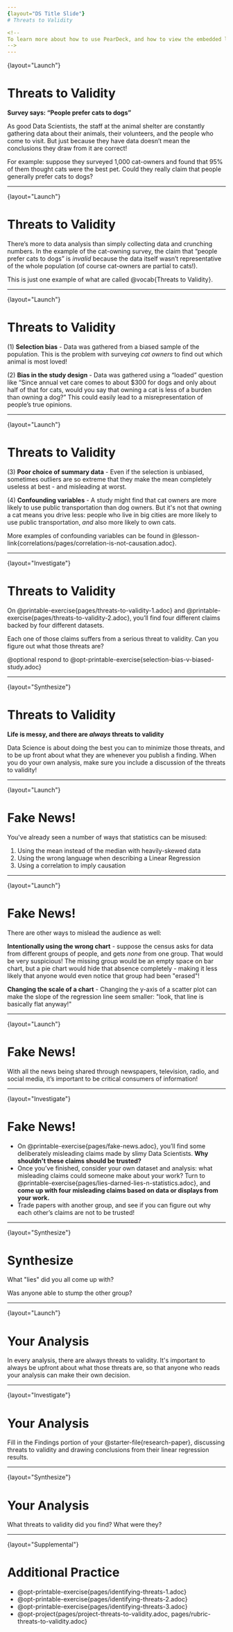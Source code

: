 ```yaml
---
{layout="DS Title Slide"}
# Threats to Validity

<!--
To learn more about how to use PearDeck, and how to view the embedded links on these slides without going into present mode visit https://help.peardeck.com/en
-->
---
```

{layout="Launch"}
# Threats to Validity

**Survey says: “People prefer cats to dogs”**

As good Data Scientists, the staff at the animal shelter are constantly gathering data about their animals, their volunteers, and the people who come to visit. But just because they have data doesn’t mean the conclusions they draw from it are correct! 

For example: suppose they surveyed 1,000 cat-owners and found that 95% of them thought cats were the best pet. Could they really claim that people generally prefer cats to dogs?


<!--
Have students share back what they think. The issue here is that cat-owners are not a representative sample of the population, so the claim is invalid.
-->
---
{layout="Launch"}
# Threats to Validity

There’s more to data analysis than simply collecting data and crunching numbers. In the example of the cat-owning survey, the claim that “people prefer cats to dogs” is *invalid* because the data itself wasn’t representative of the whole population (of course cat-owners are partial to cats!). 

This is just one example of what are called @vocab{Threats to Validity}.

<!--

-->
---
{layout="Launch"}
# Threats to Validity

(1) **Selection bias** - Data was gathered from a biased sample of the population. This is the problem with surveying _cat owners_ to find out which animal is most loved!

(2) **Bias in the study design** - Data was gathered using a “loaded” question like “Since annual vet care comes to about $300 for dogs and only about half of that for cats, would you say that owning a cat is less of a burden than owning a dog?” This could easily lead to a misrepresentation of people’s true opinions. 

<!--

-->
---
{layout="Launch"}
# Threats to Validity

(3) **Poor choice of summary data** - Even if the selection is unbiased, sometimes outliers are so extreme that they make the mean completely useless at best - and misleading at worst.

(4) **Confounding variables** - A study might find that cat owners are more likely to use public transportation than dog owners. But it's not that owning a cat means you drive less: people who live in big cities are more likely to use public transportation, _and_ also more likely to own cats.  

More examples of confounding variables can be found in @lesson-link{correlations/pages/correlation-is-not-causation.adoc}.

---
{layout="Investigate"}
# Threats to Validity

On @printable-exercise{pages/threats-to-validity-1.adoc} and @printable-exercise{pages/threats-to-validity-2.adoc}, you’ll find four different claims backed by four different datasets. 

Each one of those claims suffers from a serious threat to validity. Can you figure out what those threats are?

@optional respond to @opt-printable-exercise{selection-bias-v-biased-study.adoc}

<!--

-->
---
{layout="Synthesize"}
# Threats to Validity

**Life is messy, and there are _always_ threats to validity**

Data Science is about doing the best you can to minimize those threats, and to be up front about what they are whenever you publish a finding. When you do your own analysis, make sure you include a discussion of the threats to validity!

<!--

-->
---
{layout="Launch"}
# Fake News!

You've already seen a number of ways that statistics can be misused:

1. Using the mean instead of the median with heavily-skewed data
2. Using the wrong language when describing a Linear Regression
3. Using a correlation to imply causation

<!--

-->
---
{layout="Launch"}
# Fake News!

There are other ways to mislead the audience as well:

**Intentionally using the wrong chart** - suppose the census asks for data from different groups of people, and gets _none_ from one group. That would be very suspicious! The missing group would be an empty space on bar chart, but a pie chart would hide that absence completely - making it less likely that anyone would even notice that group had been "erased"!

**Changing the scale of a chart** - Changing the y-axis of a scatter plot can make the slope of the regression line seem smaller: "look, that line is basically flat anyway!"

---
{layout="Launch"}
# Fake News!

With all the news being shared through newspapers, television, radio, and social media, it’s important to be critical consumers of information!

<!--

-->
---
{layout="Investigate"}
# Fake News!

* On @printable-exercise{pages/fake-news.adoc}, you’ll find some deliberately misleading claims made by slimy Data Scientists. **Why shouldn't these claims should be trusted?**
* Once you’ve finished, consider your own dataset and analysis: what misleading claims could someone make about your work? Turn to @printable-exercise{pages/lies-darned-lies-n-statistics.adoc}, and **come up with four misleading claims based on data or displays from your work.**
* Trade papers with another group, and see if you can figure out why each other’s claims are not to be trusted!


<!--
Have students trade papers with another group, and see if you can figure out why each other’s claims are not to be trusted!
-->
---
{layout="Synthesize"}
# Synthesize

What "lies" did you all come up with?

Was anyone able to stump the other group?

<!--

-->

---
{layout="Launch"}
# Your Analysis

In every analysis, there are always threats to validity. It's important to always be upfront about what those threats are, so that anyone who reads your analysis can make their own decision.

<!--

-->

---
{layout="Investigate"}
# Your Analysis

Fill in the Findings portion of your @starter-file{research-paper}, discussing threats to validity and drawing conclusions from their linear regression results.

<!--
In this @opt-project{project-threats-to-validity.adoc, rubric-threats-to-validity.adoc}, students pretend to be terrible data scientists who develop and support claims based on faulty sampling techniques (selection bias, bias in the study design, poor choice of summary data, and confounding variables). This is a fun opportunity for your students to demonstrate their understanding of the impact of various threats to validity.
-->

---
{layout="Synthesize"}
# Your Analysis

What threats to validity did you find? What were they?

<!--

-->

---
{layout="Supplemental"}
# Additional Practice

- @opt-printable-exercise{pages/identifying-threats-1.adoc}
- @opt-printable-exercise{pages/identifying-threats-2.adoc}
- @opt-printable-exercise{pages/identifying-threats-3.adoc}
- @opt-project{pages/project-threats-to-validity.adoc, pages/rubric-threats-to-validity.adoc}

<!--

-->